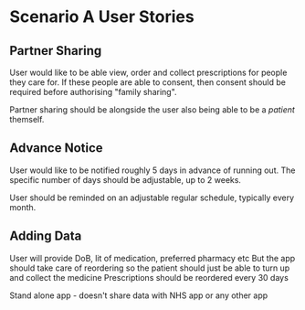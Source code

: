 # Scenario A User Stories

## Partner Sharing
User would like to be able view, order and collect prescriptions for people they care for. If these people are able to consent, then consent should be required before authorising "family sharing".

Partner sharing should be alongside the user also being able to be a *patient* themself.

## Advance Notice
User would like to be notified roughly 5 days in advance of running out. The specific number of days should be adjustable, up to 2 weeks.

User should be reminded on an adjustable regular schedule, typically every month.

## Adding Data
User will provide DoB, lit of medication, preferred pharmacy etc
But the app should take care of reordering so the patient should just be able to turn up and collect the medicine
Prescriptions should be reordered every 30 days

Stand alone app - doesn't share data with NHS app or any other app
